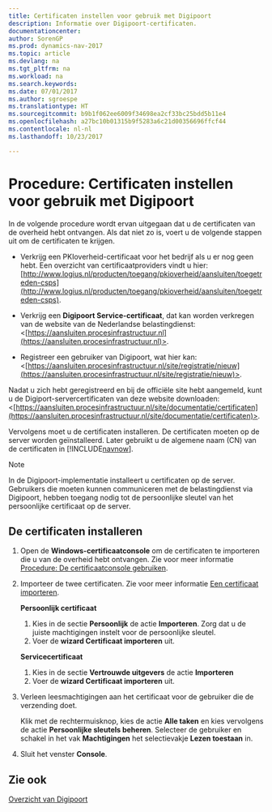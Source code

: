 ```yaml
---
title: Certificaten instellen voor gebruik met Digipoort
description: Informatie over Digipoort-certificaten.
documentationcenter: 
author: SorenGP
ms.prod: dynamics-nav-2017
ms.topic: article
ms.devlang: na
ms.tgt_pltfrm: na
ms.workload: na
ms.search.keywords: 
ms.date: 07/01/2017
ms.author: sgroespe
ms.translationtype: HT
ms.sourcegitcommit: b9b1f062ee6009f34698ea2cf33bc25bdd5b11e4
ms.openlocfilehash: a27bc10b01315b9f5283a6c21d00356696ffcf44
ms.contentlocale: nl-nl
ms.lasthandoff: 10/23/2017

---
```

# <a name="how-to-set-up-certificates-for-use-with-digipoort"></a>Procedure: Certificaten instellen voor gebruik met Digipoort
In de volgende procedure wordt ervan uitgegaan dat u de certificaten van de overheid hebt ontvangen. Als dat niet zo is, voert u de volgende stappen uit om de certificaten te krijgen.  

- Verkrijg een PKIoverheid-certificaat voor het bedrijf als u er nog geen hebt. Een overzicht van certificaatproviders vindt u hier: [http://www.logius.nl/producten/toegang/pkioverheid/aansluiten/toegetreden-csps](http://www.logius.nl/producten/toegang/pkioverheid/aansluiten/toegetreden-csps).  

- Verkrijg een **Digipoort Service-certificaat**, dat kan worden verkregen van de website van de Nederlandse belastingdienst: <[https://aansluiten.procesinfrastructuur.nl](https://aansluiten.procesinfrastructuur.nl)>.  

- Registreer een gebruiker van Digipoort, wat hier kan: <[https://aansluiten.procesinfrastructuur.nl/site/registratie/nieuw](https://aansluiten.procesinfrastructuur.nl/site/registratie/nieuw)>.  

Nadat u zich hebt geregistreerd en bij de officiële site hebt aangemeld, kunt u de Digiport-servercertificaten van deze website downloaden: <[https://aansluiten.procesinfrastructuur.nl/site/documentatie/certificaten](https://aansluiten.procesinfrastructuur.nl/site/documentatie/certificaten)>.  

Vervolgens moet u de certificaten installeren. De certificaten moeten op de server worden geïnstalleerd. Later gebruikt u de algemene naam (CN) van de certificaten in [!INCLUDE[navnow](../../includes/navnow_md.md)].  

> [!NOTE]  
>  In de Digipoort-implementatie installeert u certificaten op de server. Gebruikers die moeten kunnen communiceren met de belastingdienst via Digipoort, hebben toegang nodig tot de persoonlijke sleutel van het persoonlijke certificaat op de server.  

## <a name="to-install-the-certificates"></a>De certificaten installeren  

1.  Open de **Windows-certificaatconsole** om de certificaten te importeren die u van de overheid hebt ontvangen. Zie voor meer informatie [Procedure: De certificaatconsole gebruiken](http://social.technet.microsoft.com/wiki/contents/articles/2167.how-to-use-the-certificates-console.aspx).  
2.  Importeer de twee certificaten. Zie voor meer informatie [Een certificaat importeren](http://social.technet.microsoft.com/wiki/contents/articles/2167.how-to-use-the-certificates-console.aspx#To_import_certificates).  

    **Persoonlijk certificaat**  

    1.  Kies in de sectie **Persoonlijk** de actie **Importeren**. Zorg dat u de juiste machtigingen instelt voor de persoonlijke sleutel.  
    2.  Voer de **wizard Certificaat importeren** uit.  

    **Servicecertificaat**  

    1.  Kies in de sectie **Vertrouwde uitgevers** de actie **Importeren**  
    2.  Voer de **wizard Certificaat importeren** uit.  

3.  Verleen leesmachtigingen aan het certificaat voor de gebruiker die de verzending doet.  

    Klik met de rechtermuisknop, kies de actie **Alle taken** en kies vervolgens de actie **Persoonlijke sleutels beheren**. Selecteer de gebruiker en schakel in het vak **Machtigingen** het selectievakje **Lezen toestaan** in.  

4.  Sluit het venster **Console**.  

## <a name="see-also"></a>Zie ook  
 [Overzicht van Digipoort](digipoort-overview.md)

